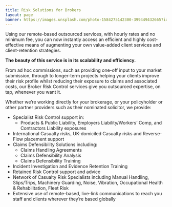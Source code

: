 ```yaml
---
title: Risk Solutions for Brokers
layout: page
banner: https://images.unsplash.com/photo-1584275142300-399449432665?ixlib=rb-1.2.1&ixid=eyJhcHBfaWQiOjEyMDd9&auto=format&fit=crop&w=1000&q=60
---
```


Using our remote-based outsourced services, with hourly rates and no minimum fee, you can now instantly access an efficient and highly cost-effective means of augmenting your own value-added client services and client-retention strategies.

**The beauty of this service is in its scalability and efficiency.**

From ad hoc commissions, such as providing one-off input to your market submission, through to longer-term projects helping your clients improve their risk profile whilst reducing their exposure to claims and associated costs, our Broker Risk Control services give you outsourced expertise, on tap, whenever you want it.

Whether we’re working directly for your brokerage, or your policyholder or other partner providers such as their nominated solicitor, we provide:

* Specialist Risk Control support in:
    - Products & Public Liability, Employers Liability/Workers’ Comp, and Contractors Liability exposures
* International Casualty risks, UK-domiciled Casualty risks and Reverse-Flow placement support
* Claims Defensibility Solutions including:
    - Claims Handling Agreements
    - Claims Defensibility Analysis
    - Claims Defensibility Training
* Incident Investigation and Evidence Retention Training
* Retained Risk Control support and advice
* Network of Casualty Risk Specialists including Manual Handling, Slips/Trips, Machinery Guarding, Noise, Vibration, Occupational Health & Rehabilitation, Fleet Risk 
* Extensive use of remote-based, live-link communications to reach you staff and clients wherever they’re based globally
